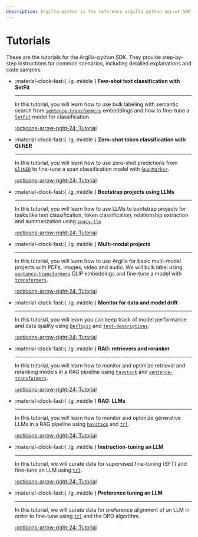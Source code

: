 ```yaml
---
description: Argilla-python is the reference argilla python server SDK.
---
```


# Tutorials

These are the tutorials for the Argilla-python SDK. They provide step-by-step instructions for common scenarios, including detailed explanations and code samples.

<div class="grid cards" markdown>

-   :material-clock-fast:{ .lg .middle } __Few-shot text classification with SetFit__

    ---

    In this tutorial, you will learn how to use bulk labeling with semantic search from [`sentence-transformers`](#) embeddings and how to fine-tune a  [`SetFit`](#) model for classification.

    [:octicons-arrow-right-24: Tutorial](./few-shot-textcat-with-setfit.ipynb)

-   :material-clock-fast:{ .lg .middle } __Zero-shot token classification with GliNER__

    ---

    In this tutorial, you will learn how to use zero-shot predictions from [`GliNER`](#) to fine-tune a span classification model with [`SpanMarker`](#).

    [:octicons-arrow-right-24: Tutorial](/argilla-python/quickstart/)

-   :material-clock-fast:{ .lg .middle } __Bootstrap projects using LLMs__

    ---

    In this tutorial, you will learn how to use LLMs to bootstrap projects for tasks like text classification, token classification, relationship extraction and summarization using [`spacy-llm`](#)


    [:octicons-arrow-right-24: Tutorial](/argilla-python/quickstart/)

-   :material-clock-fast:{ .lg .middle } __Multi-modal projects__

    ---

    In this tutorial, you will learn how to use Argilla for basic multi-modal projects with PDFs, images, video and audio. We will bulk label using [`sentence-transformers`](#) CLIP embeddings and fine-tune a model with [`transformers`](#).


    [:octicons-arrow-right-24: Tutorial](/argilla-python/quickstart/)


-   :material-clock-fast:{ .lg .middle } __Monitor for data and model drift__

    ---

    In this tutorial, you will learn you can keep track of model performance and data quality using [`BerTopic`](#) and [`text-descriptives`](#).


    [:octicons-arrow-right-24: Tutorial](/argilla-python/quickstart/)

-   :material-clock-fast:{ .lg .middle } __RAG: retrievers and reranker__

    ---

    In this tutorial, you will learn how to monitor and optimize retrieval and reranking models in a RAG pipeline using [`haystack`](#) and [`sentence-transformers`](#).

    [:octicons-arrow-right-24: Tutorial](/argilla-python/quickstart/)

-   :material-clock-fast:{ .lg .middle } __RAG: LLMs__

    ---

    In this tutorial, you will learn how to monitor and optimize generative LLMs in a RAG pipeline using [`haystack`](#) and [`trl`](#).

    [:octicons-arrow-right-24: Tutorial](/argilla-python/quickstart/)

-   :material-clock-fast:{ .lg .middle } __Instruction-tuning an LLM__

    ---

    In this tutorial, we will curate data for supervised fine-tuning (SFT) and fine-tune an LLM using [`trl`](#).


    [:octicons-arrow-right-24: Tutorial](/argilla-python/quickstart/)

-   :material-clock-fast:{ .lg .middle } __Preference tuning an LLM__

    ---

    In this tutorial, we will curate data for preference alignment of an LLM in order to fine-tune using [`trl`](#) and the DPO algorithm.


    [:octicons-arrow-right-24: Tutorial](/argilla-python/quickstart/)


</div>